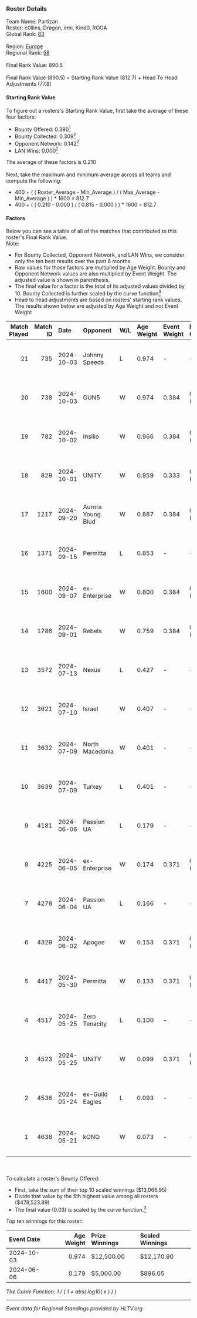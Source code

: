 ### Roster Details<br />
Team Name: Partizan<br />
Roster: c0llins, Dragon, emi, Kind0, ROGA<br />
Global Rank: [83](../../standings_global_2024_11_06.md)<br />
<br />
Region: [Europe]( ../../standings_europe_2024_11_06.md)<br />
Regional Rank: [58]( ../../standings_europe_2024_11_06.md)<br />
<br />
Final Rank Value:  890.5<br />
<br />
Final Rank Value (890.5) = Starting Rank Value (812.7) + Head To Head Adjustments (77.8)<br />

#### Starting Rank Value<br />
To figure out a rosters's Starting Rank Value, first take the average of these four factors:<br />
- Bounty Offered: 0.390[<sup>1</sup>](#table2)
- Bounty Collected: 0.309[<sup>2</sup>](#table1)
- Opponent Network: 0.142[<sup>2</sup>](#table1)
- LAN Wins: 0.000[<sup>2</sup>](#table1)

The average of these factors is 0.210<br />
<br />
Next, take the maximum and minimum average across all teams and compute the following:<br />
- 400 + ( ( Roster_Average - Min_Average ) / ( Max_Average - Min_Average ) ) * 1600 = 812.7
- 400 + ( ( 0.210 - 0.000 ) / ( 0.815 - 0.000 ) ) * 1600 = 812.7


#### Factors<br />
Below you can see a table of all of the matches that contributed to this roster's Final Rank Value.<br />
Note:<br />

- For Bounty Collected, Opponent Network, and LAN Wins, we consider only the ten best results over the past 6 months.
- Raw values for those factors are multiplied by Age Weight. Bounty and Opponent Network values are also multiplied by Event Weight. The adjusted value is shown in parenthesis.
- The final value for a factor is the total of its adjusted values divided by 10. Bounty Collected is further scaled by the curve function[<sup>3</sup>](#curveFunction)
- Head to head adjustments are based on rosters' starting rank values. The results shown below are adjusted by Age Weight and not Event Weight
<span id="table1"></span><br />


| Match Played | Match ID | Date       | Opponent          | W/L | Age Weight | Event Weight | Bounty Collected | Opponent Network | LAN Wins  | H2H Adj. | Roster                              |
| -: | -: | :- | :- | :- | :- | :- | :- | :- | :- | -: | :- |
|           21 |      735 | 2024-10-03 | Johnny Speeds     | L   | 0.974      | -            | -                | -                | -         |   -11.94 | c0llins, Dragon, emi, Kind0, ROGA   |
|           20 |      738 | 2024-10-03 | GUN5              | W   | 0.974      | 0.384        | 0.050 (0.019)    | 1.000 (0.374)    | 0 (0.000) |    20.92 | c0llins, Dragon, emi, Kind0, ROGA   |
|           19 |      782 | 2024-10-02 | Insilio           | W   | 0.966      | 0.384        | 0.020 (0.007)    | 0.730 (0.271)    | 0 (0.000) |    19.53 | c0llins, Dragon, emi, Kind0, ROGA   |
|           18 |      829 | 2024-10-01 | UNiTY             | W   | 0.959      | 0.333        | 0.024 (0.008)    | 0.429 (0.137)    | 0 (0.000) |    19.25 | c0llins, Dragon, emi, Kind0, ROGA   |
|           17 |     1217 | 2024-09-20 | Aurora Young Blud | W   | 0.887      | 0.384        | 0.019 (0.007)    | 0.670 (0.229)    | 0 (0.000) |    15.23 | c0llins, Dragon, emi, Kind0, ROGA   |
|           16 |     1371 | 2024-09-15 | Permitta          | L   | 0.853      | -            | -                | -                | -         |    -8.99 | c0llins, Dragon, emi, Kind0, ROGA   |
|           15 |     1600 | 2024-09-07 | ex-Enterprise     | W   | 0.800      | 0.384        | 0.017 (0.005)    | 0.441 (0.135)    | 0 (0.000) |    14.38 | Dragon, emi, Kind0, ROGA, xicoz     |
|           14 |     1786 | 2024-09-01 | Rebels            | W   | 0.759      | 0.384        | 0.032 (0.009)    | 0.516 (0.151)    | 0 (0.000) |    16.53 | c0llins, Dragon, emi, Kind0, ROGA   |
|           13 |     3572 | 2024-07-13 | Nexus             | L   | 0.427      | -            | -                | -                | -         |    -6.22 | c0llins, choiv7, Dragon, emi, Kind0 |
|           12 |     3621 | 2024-07-10 | Israel            | W   | 0.407      | -            | -                | -                | 0 (0.000) |     1.17 | c0llins, Dragon, emi, Kind0, VLDN   |
|           11 |     3632 | 2024-07-09 | North Macedonia   | W   | 0.401      | -            | -                | -                | 0 (0.000) |     1.16 | c0llins, choiv7, Dragon, emi, Kind0 |
|           10 |     3639 | 2024-07-09 | Turkey            | L   | 0.401      | -            | -                | -                | -         |   -10.70 | c0llins, choiv7, Dragon, emi, Kind0 |
|            9 |     4181 | 2024-06-06 | Passion UA        | L   | 0.179      | -            | -                | -                | -         |    -1.37 | aidKiT, c0llins, Dragon, emi, xicoz |
|            8 |     4225 | 2024-06-05 | ex-Enterprise     | W   | 0.174      | 0.371        | 0.017 (0.001)    | 0.441 (0.028)    | 0 (0.000) |     3.87 | aidKiT, c0llins, Dragon, emi, VLDN  |
|            7 |     4278 | 2024-06-04 | Passion UA        | L   | 0.166      | -            | -                | -                | -         |    -1.25 | aidKiT, c0llins, Dragon, emi, xicoz |
|            6 |     4329 | 2024-06-02 | Apogee            | W   | 0.153      | 0.371        | 0.008 (0.000)    | 0.523 (0.030)    | 0 (0.000) |     2.28 | aidKiT, c0llins, Dragon, emi, xicoz |
|            5 |     4417 | 2024-05-30 | Permitta          | W   | 0.133      | 0.371        | 0.029 (0.001)    | 1.000 (0.049)    | -         |     3.49 | aidKiT, c0llins, Dragon, emi, xicoz |
|            4 |     4517 | 2024-05-25 | Zero Tenacity     | L   | 0.100      | -            | -                | -                | -         |    -0.82 | aidKiT, c0llins, Dragon, emi, xicoz |
|            3 |     4523 | 2024-05-25 | UNiTY             | W   | 0.099      | 0.371        | 0.024 (0.001)    | 0.429 (0.016)    | -         |     2.29 | aidKiT, c0llins, Dragon, emi, xicoz |
|            2 |     4536 | 2024-05-24 | ex-Guild Eagles   | L   | 0.093      | -            | -                | -                | -         |    -2.18 | aidKiT, c0llins, Dragon, emi, xicoz |
|            1 |     4638 | 2024-05-21 | kONO              | W   | 0.073      | -            | -                | -                | -         |     1.15 | aidKiT, c0llins, Dragon, emi, xicoz |

<br />
<span id="table2"></span><br />
To calculate a roster's Bounty Offered:<br />

- First, take the sum of their top 10 scaled winnings ($13,066.95)
- Divide that value by the 5th highest value among all rosters ($478,523.89)
- The final value (0.03) is scaled by the curve function.[<sup>3</sup>](#curveFunction)

Top ten winnings for this roster:<br />

| Event Date | Age Weight | Prize Winnings | Scaled Winnings |
| :- | -: | :- | :- |
| 2024-10-03 |      0.974 | $12,500.00     | $12,170.90      |
| 2024-06-06 |      0.179 | $5,000.00      | $896.05         |


<span id="curveFunction"></span>_The Curve Function: 1 / ( 1 + abs( log10( x ) ) )_<br />

---
_Event data for Regional Standings provided by HLTV.org_<br />
